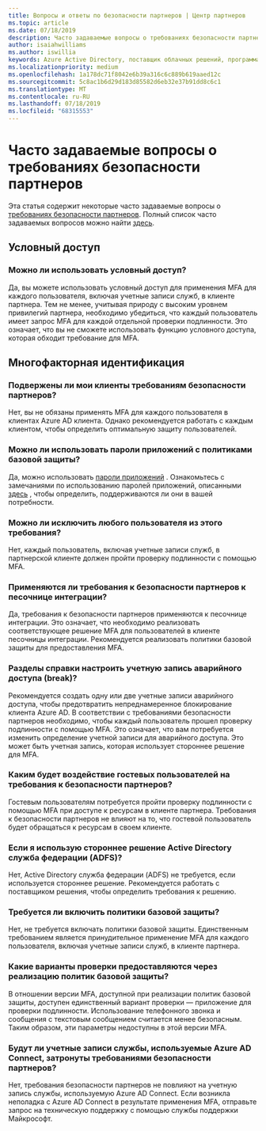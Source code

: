 ```yaml
---
title: Вопросы и ответы по безопасности партнеров | Центр партнеров
ms.topic: article
ms.date: 07/18/2019
description: Часто задаваемые вопросы о требованиях безопасности партнеров
author: isaiahwilliams
ms.author: iswillia
keywords: Azure Active Directory, поставщик облачных решений, программа поставщика облачных решений, CSP, поставщик панели управления, КПВ, многофакторная проверка подлинности, MFA, модель безопасного приложения, защищенная модель приложений, безопасность
ms.localizationpriority: medium
ms.openlocfilehash: 1a178dc71f8042e6b39a316c6c889b619aaed12c
ms.sourcegitcommit: 5c8ac1b6d29d183d85582d6eb32e37b91dd8c6c1
ms.translationtype: MT
ms.contentlocale: ru-RU
ms.lasthandoff: 07/18/2019
ms.locfileid: "68315553"
---
```

# <a name="frequently-asked-questions-about-the-partner-security-requirements"></a>Часто задаваемые вопросы о требованиях безопасности партнеров

Эта статья содержит некоторые часто задаваемые вопросы о [требованиях безопасности партнеров](partner-security-requirements.md). Полный список часто задаваемых вопросов можно найти [здесь](http://assetsprod.microsoft.com/security-requirements-faq.pdf).

## <a name="conditional-access"></a>Условный доступ

### <a name="can-conditional-access-be-used"></a>Можно ли использовать условный доступ?

Да, вы можете использовать условный доступ для применения MFA для каждого пользователя, включая учетные записи служб, в клиенте партнера. Тем не менее, учитывая природу с высоким уровнем привилегий партнера, необходимо убедиться, что каждый пользователь имеет запрос MFA для каждой отдельной проверки подлинности. Это означает, что вы не сможете использовать функцию условного доступа, которая обходит требование для MFA.

## <a name="multi-factor-authentication"></a>Многофакторная идентификация

### <a name="are-my-customers-subject-to-the-partner-security-requirements"></a>Подвержены ли мои клиенты требованиям безопасности партнеров?

Нет, вы не обязаны применять MFA для каждого пользователя в клиентах Azure AD клиента. Однако рекомендуется работать с каждым клиентом, чтобы определить оптимальную защиту пользователей.

### <a name="can-app-passwords-be-used-with-the-baseline-protection-policies"></a>Можно ли использовать пароли приложений с политиками базовой защиты?

Да, можно использовать [пароли приложений](https://docs.microsoft.com/azure/active-directory/authentication/howto-mfa-mfasettings#app-passwords) . Ознакомьтесь с замечаниями по использованию паролей приложений, описанными [здесь](https://docs.microsoft.com/azure/active-directory/authentication/howto-mfa-mfasettings#considerations-about-app-passwords) , чтобы определить, поддерживаются ли они в вашей потребности.

### <a name="can-any-user-be-excluded-from-this-requirement"></a>Можно ли исключить любого пользователя из этого требования? 

Нет, каждый пользователь, включая учетные записи служб, в партнерской клиенте должен пройти проверку подлинности с помощью MFA.

### <a name="do-the-partner-security-requirements-apply-to-the-integration-sandbox"></a>Применяются ли требования к безопасности партнеров к песочнице интеграции?

Да, требования к безопасности партнеров применяются к песочнице интеграции. Это означает, что необходимо реализовать соответствующее решение MFA для пользователей в клиенте песочницы интеграции. Рекомендуется реализовать политики базовой защиты для предоставления MFA.

### <a name="how-do-i-configure-an-emergency-access-break-glass-account"></a>Разделы справки настроить учетную запись аварийного доступа (break)?

Рекомендуется создать одну или две учетные записи аварийного доступа, чтобы предотвратить непреднамеренное блокирование клиента Azure AD. В соответствии с требованиями безопасности партнеров необходимо, чтобы каждый пользователь прошел проверку подлинности с помощью MFA. Это означает, что вам потребуется изменить определение учетной записи для аварийного доступа. Это может быть учетная запись, которая использует стороннее решение для MFA.

### <a name="how-will-guest-users-be-impacted-by-the-partner-security-requirements"></a>Каким будет воздействие гостевых пользователей на требования к безопасности партнеров?

Гостевым пользователям потребуется пройти проверку подлинности с помощью MFA при доступе к ресурсам в клиенте партнера. Требования к безопасности партнеров не влияют на то, что гостевой пользователь будет обращаться к ресурсам в своем клиенте.

### <a name="if-i-am-using-a-third-party-solution-is-active-directory-federation-service-adfs-required"></a>Если я использую стороннее решение Active Directory служба федерации (ADFS)? 

Нет, Active Directory служба федерации (ADFS) не требуется, если используется стороннее решение. Рекомендуется работать с поставщиком решения, чтобы определить требования к решению.

### <a name="is-it-a-requirement-to-enable-the-baseline-protection-policies"></a>Требуется ли включить политики базовой защиты?

Нет, не требуется включать политики базовой защиты. Единственным требованием является принудительное применение MFA для каждого пользователя, включая учетные записи служб, в клиенте партнера.

### <a name="what-verification-options-are-provided-through-the-implementation-of-the-baseline-protection-policies"></a>Какие варианты проверки предоставляются через реализацию политик базовой защиты? 

В отношении версии MFA, доступной при реализации политик базовой защиты, доступен единственный вариант проверки — приложение для проверки подлинности. Использование телефонного звонка и сообщения с текстовым сообщением считается менее безопасным. Таким образом, эти параметры недоступны в этой версии MFA.

### <a name="will-the-service-account-used-by-azure-ad-connect-be-impacted-by-the-partner-security-requirements"></a>Будут ли учетные записи службы, используемые Azure AD Connect, затронуты требованиями безопасности партнеров?

Нет, требования безопасности партнеров не повлияют на учетную запись службы, используемую Azure AD Connect. Если возникла неполадка с Azure AD Connect в результате применения MFA, отправьте запрос на техническую поддержку с помощью службы поддержки Майкрософт.
